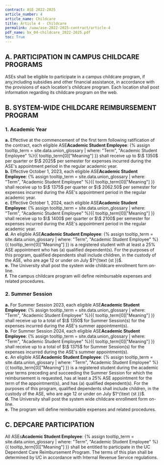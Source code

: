 ```yaml
---
contract: ASE 2022-2025
article_number: 4
article_name: Childcare 
title: Article 4 - Childcare 
permalink: /uaw/ase-2022-2025-contract/article-4
pdf_name: bx_04-childcare_2022-2025.pdf
toc: True
---
```



## A. PARTICIPATION IN CAMPUS CHILDCARE PROGRAMS

ASEs shall be eligible to participate in a campus childcare program, if any,including subsidies and other financial assistance, in accordance with the provisions of each location's childcare program. Each location shall post information regarding its childcare program on the web.

## B. SYSTEM-WIDE CHILDCARE REIMBURSEMENT PROGRAM

### 1. Academic Year

<div class="lvl3"><b>a.</b> Effective at the commencement of the first term following ratification of the contract, each eligible <span class="tooltip">ASE<span class="tooltip-text"><b>Academic Student Employee</b>: {% assign tooltip_term = site.data.union_glossary | where: "Term", "Academic Student Employee" %}{{ tooltip_term[0]["Meaning"] }}</span></span> shall receive up to $\$ 1350$ per quarter or $\$ 2025$ per semester for expenses incurred during the ASE's appointment period in the regular academic year.</div>
<div class="lvl3"><b>b.</b> Effective October 1, 2023, each eligible <span class="tooltip">ASE<span class="tooltip-text"><b>Academic Student Employee</b>: {% assign tooltip_term = site.data.union_glossary | where: "Term", "Academic Student Employee" %}{{ tooltip_term[0]["Meaning"] }}</span></span> shall receive up to $\$ 1375$ per quarter or $\$ 2062.50$ per semester for expenses incurred during the ASE's appointment period in the regular academic year.</div>
<div class="lvl3"><b>c.</b> Effective October 1, 2024, each eligible <span class="tooltip">ASE<span class="tooltip-text"><b>Academic Student Employee</b>: {% assign tooltip_term = site.data.union_glossary | where: "Term", "Academic Student Employee" %}{{ tooltip_term[0]["Meaning"] }}</span></span> shall receive up to $\$ 1400$ per quarter or $\$ 2100$ per semester for expenses incurred during the ASE's appointment period in the regular academic year.</div>
<div class="lvl3"><b>d.</b> An eligible <span class="tooltip">ASE<span class="tooltip-text"><b>Academic Student Employee</b>: {% assign tooltip_term = site.data.union_glossary | where: "Term", "Academic Student Employee" %}{{ tooltip_term[0]["Meaning"] }}</span></span> is a registered student with at least a 25% ASE appointment who has (a) qualified dependent(s). For the purposes of this program, qualified dependents shall include children, in the custody of the ASE, who are age 12 or under on July $1^{\text {st }}$.</div>
<div class="lvl3"><b>e.</b> The University shall post the system wide childcare enrollment form on-line.</div>
<div class="lvl3"><b>f.</b> The campus childcare program will define reimbursable expenses and related procedures.</div>

### 2. Summer Session

<div class="lvl3"><b>a.</b> For Summer Session 2023, each eligible <span class="tooltip">ASE<span class="tooltip-text"><b>Academic Student Employee</b>: {% assign tooltip_term = site.data.union_glossary | where: "Term", "Academic Student Employee" %}{{ tooltip_term[0]["Meaning"] }}</span></span> shall receive up to a total of $\$ 1350$ for Summer Session(s) for the expenses incurred during the ASE's summer appointment(s).</div>
<div class="lvl3"><b>b.</b> For Summer Session 2024, each eligible <span class="tooltip">ASE<span class="tooltip-text"><b>Academic Student Employee</b>: {% assign tooltip_term = site.data.union_glossary | where: "Term", "Academic Student Employee" %}{{ tooltip_term[0]["Meaning"] }}</span></span> shall receive up to a total of $\$ 1375$ for Summer Session(s) for the expenses incurred during the ASE's summer appointment(s).</div>
<div class="lvl3"><b>c.</b> An eligible <span class="tooltip">ASE<span class="tooltip-text"><b>Academic Student Employee</b>: {% assign tooltip_term = site.data.union_glossary | where: "Term", "Academic Student Employee" %}{{ tooltip_term[0]["Meaning"] }}</span></span> is a registered student during the academic year terms preceding and succeeding the Summer Session for which the reimbursement is requested, has at least a 25% ASE appointment for the term of the appointment(s), and has (a) qualified dependent(s). For the purposes of this program, qualified dependents shall include children, in the custody of the ASE, who are age 12 or under on July $1^{\text {st }}$.</div>
<div class="lvl3"><b>d.</b> The University shall post the system wide childcare enrollment form on-line.</div>
<div class="lvl3"><b>e.</b> The program will define reimbursable expenses and related procedures.</div>

## C. DEPCARE PARTICIPATION

All <span class="tooltip">ASEs<span class="tooltip-text"><b>Academic Student Employee</b>: {% assign tooltip_term = site.data.union_glossary | where: "Term", "Academic Student Employee" %}{{ tooltip_term[0]["Meaning"] }}</span></span> shall be entitled to participate in the UC Dependent Care Reimbursement Program. The terms of this plan shall be determined by UC in accordance with Internal Revenue Service regulations.

